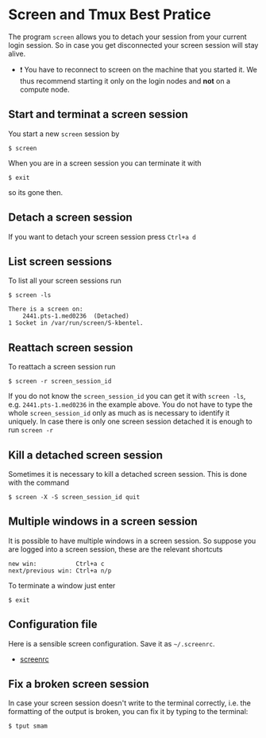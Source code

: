 # Screen and Tmux Best Pratice

The program `screen` allows you to detach your session from your current login session.
So in case you get disconnected your screen session will stay alive.

- :exclamation: You have to reconnect to screen on the machine that you started it.
  We thus recommend starting it only on the login nodes and **not** on a compute node.

## Start and terminat a screen session

You start a new `screen` session by

```terminal
$ screen
```
When you are in a screen session you can terminate it with

```terminal
$ exit
```
so its gone then.

## Detach a screen session

If you want to detach your screen session press `Ctrl+a d`

## List screen sessions

To list all your screen sessions run

```terminal
$ screen -ls

There is a screen on:
	2441.pts-1.med0236	(Detached)
1 Socket in /var/run/screen/S-kbentel.
```

## Reattach screen session

To reattach a screen session run

```terminal
$ screen -r screen_session_id
```

If you do not know the `screen_session_id` you can get it with `screen -ls`, e.g. `2441.pts-1.med0236` in the example above. You do not have to type the whole `screen_session_id` only as much as is necessary to identify it uniquely. In case there is only one screen session detached it is enough to run `screen -r`

## Kill a detached screen session

Sometimes it is necessary to kill a detached screen session. This is done with the command

```terminal
$ screen -X -S screen_session_id quit
```

## Multiple windows in a screen session

It is possible to have multiple windows in a screen session. So suppose you are logged into a screen session, these are the relevant shortcuts

```
new win:           Ctrl+a c
next/previous win: Ctrl+a n/p
```

To terminate a window just enter

```terminal
$ exit
```

## Configuration file

Here is a sensible screen configuration.
Save it as `~/.screenrc`.

- [screenrc](files/screenrc)

## Fix a broken screen session

In case your screen session doesn't write to the terminal correctly,
i.e. the formatting of the output is broken, you can fix it by typing
to the terminal:

```terminal
$ tput smam
```
